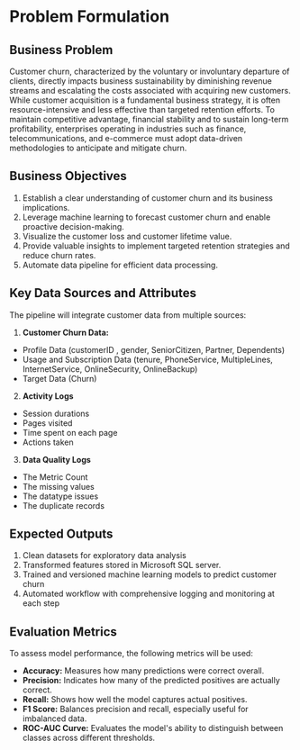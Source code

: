 # **Problem Formulation**

## **Business Problem**  
Customer churn, characterized by the voluntary or involuntary departure of clients, directly impacts business sustainability by diminishing revenue streams and escalating the costs associated with acquiring new customers. While customer acquisition is a fundamental business strategy, it is often resource-intensive and less effective than targeted retention efforts. To maintain competitive advantage, financial stability and to sustain long-term profitability, enterprises operating in industries such as finance, telecommunications, and e-commerce must adopt data-driven methodologies to anticipate and mitigate churn.  

## **Business Objectives**  
1. Establish a clear understanding of customer churn and its business implications.
2. Leverage machine learning to forecast customer churn and enable proactive decision-making.
3. Visualize the customer loss and customer lifetime value.  
4. Provide valuable insights to implement targeted retention strategies and reduce churn rates.
5. Automate data pipeline for efficient data processing.  

## **Key Data Sources and Attributes**  
The pipeline will integrate customer data from multiple sources:
1. **Customer Churn Data:**
  - Profile Data (customerID , gender, SeniorCitizen, Partner, Dependents)
  - Usage and Subscription Data (tenure, PhoneService, MultipleLines, InternetService, OnlineSecurity, OnlineBackup)
  - Target Data (Churn)
2. **Activity Logs**
  - Session durations
  - Pages visited
  - Time spent on each page
  - Actions taken  
3. **Data Quality Logs**
  - The Metric Count
  - The missing values
  - The datatype issues
  - The duplicate records   

## **Expected Outputs**  
1.	Clean datasets for exploratory data analysis
2.	Transformed features stored in Microsoft SQL server.
3.	Trained and versioned machine learning models to predict customer churn
4.	Automated workflow with comprehensive logging and monitoring at each step  

## **Evaluation Metrics**  
To assess model performance, the following metrics will be used:  
  - **Accuracy:** Measures how many predictions were correct overall.
  - **Precision:** Indicates how many of the predicted positives are actually correct.
  - **Recall:** Shows how well the model captures actual positives.
  - **F1 Score:** Balances precision and recall, especially useful for imbalanced data.
  - **ROC-AUC Curve:** Evaluates the model's ability to distinguish between classes across different thresholds.
